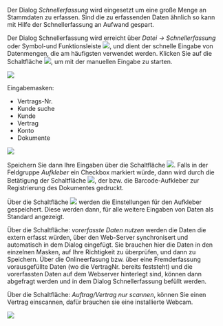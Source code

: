 Der Dialog *Schnellerfassung* wird eingesetzt um eine große Menge an Stammdaten zu erfassen. Sind die zu erfassenden Daten ähnlich so kann mit Hilfe der Schnellerfassung an Aufwand gespart.

Der Dialog Schnellerfassung wird erreicht über *Datei → Schnellerfassung* oder Symbol-und Funktionsleiste ![](http://xpecto.github.io/docs/img/img_1442999858597.png), und dient der schnelle Eingabe von Datenmengen, die am häufigsten verwendet werden.
Klicken Sie auf die Schaltfläche ![](http://xpecto.github.io/docs/img/img_1443018152604.png), um mit der manuellen Eingabe zu starten.

![](http://xpecto.github.io/docs/img/img_1442999939016.png)

Eingabemasken:   
       
 - Vertrags-Nr.         
 - Kunde suche 
 - Kunde 
 - Vertrag
 - Konto 
 - Dokumente

![](http://xpecto.github.io/docs/img/img_1443000322630.png)

Speichern Sie dann Ihre Eingaben über die Schaltfläche ![](http://xpecto.github.io/docs/img/img_1443019951326.png). 
Falls in der Feldgruppe *Aufkleber* ein Checkbox markiert würde, dann wird durch die Betätigung der Schaltfläche ![](http://xpecto.github.io/docs/img/img_1443019964944.png), der bzw. die Barcode-Aufkleber zur Registrierung des Dokumentes gedruckt.

Über die Schaltfläche ![](http://xpecto.github.io/docs/img/img_1443020139854.png) werden die Einstellungen für den Aufkleber gespeichert. Diese werden dann, für alle weitere Eingaben von Daten als Standard angezeigt.

Über die Schaltfläche: *vorerfasste Daten nutzen* werden die Daten die extern erfasst würden, über den Web-Server synchronisert und automatisch in dem Dialog eingefügt. Sie brauchen hier die Daten in den einzelnen Masken, auf Ihre Richtigkeit zu überprüfen, und dann zu Speichern. Über die Onlineerfasung bzw. über eine Fremderfassung vorausgefüllte Daten (wo die VertragNr. bereits feststeht) und die vorerfassten Daten auf dem Webserver hinterlegt sind, können dann abgefragt werden und in dem Dialog Schnellerfassung befüllt werden.

Über die Schaltfläche: *Auftrag/Vertrag nur scannen*, können Sie einen Vertrag einscannen, dafür brauchen sie eine installierte Webcam.

![](http://xpecto.github.io/docs/img/img_1443000902734.png)